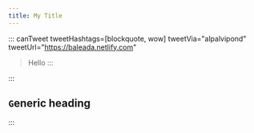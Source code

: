 ```yaml
---
title: My Title
---
```



<!-- Testing initial heading and markdown capabilities

Testing hot reload

Testing **bold** and *em* -->

::: canTweet tweetHashtags=[blockquote, wow] tweetVia="alpalvipond" tweetUrl="https://baleada.netlify.com"
> Hello
:::

:::
## `G`eneric heading
:::

<!--
::: type="info"
aside
:::

:::
> blockquote
:::

:::
```js
codeblock
```
::: -->

<!-- ::: summary="summary"
details
::: -->

<!-- ::: canFilterByQuery canChangeFilterCaseSensitivity
- hello even 0
- hello odd 1
- hello even 2
- hello odd 3
:::

::: ariaLabel="example grid" canFilterByQuery canChangeFilterCaseSensitivity
| Baleada | Prose | Grid | Example |
| --- | --- | --- | --- |
| hello even 0 | hello even 0 | hello even 0 | hello even 0 |
| hello odd 1 | hello odd 1 | hello odd 1 | hello odd 1 |
| hello even 2 | hello even 2 | hello even 2 | hello even 2 |
| hello odd 3 | hello odd 3 | hello odd 3 | hello odd 3 |
::: -->

<!-- :::
# Heading
:::

:::
1. list item
:::

:::
section
:::

> blockquote

```js
codeblock
```

| Grid |
| --- |
| grid |

# Heading

- list item -->
